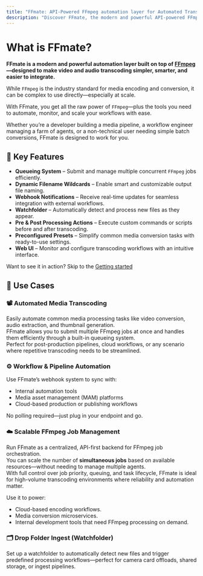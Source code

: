 ```yaml
---
title: "FFmate: API-Powered FFmpeg automation layer for Automated Transcoding & Workflows"
description: "Discover FFmate, the modern and powerful API-powered FFmpeg automation layer. Automate media workflows with its queue system, webhooks, presets & watchfolders. Simplify transcoding at scale"
---
```


# What is FFmate?

**FFmate is a modern and powerful automation layer built on top of [FFmpeg](https://ffmpeg.org/)—designed to make video and audio transcoding simpler, smarter, and easier to integrate.**


While `FFmpeg` is the industry standard for media encoding and conversion, it can be complex to use directly—especially at scale.  

With FFmate, you get all the raw power of `FFmpeg`—plus the tools you need to automate, monitor, and scale your workflows with ease.

Whether you’re a developer building a media pipeline, a workflow engineer managing a farm of agents, or a non-technical user needing simple batch conversions, FFmate is designed to work for you.

## 🚀 Key Features

- **Queueing System** – Submit and manage multiple concurrent `FFmpeg` jobs efficiently.
- **Dynamic Filename Wildcards** – Enable smart and customizable output file naming.
- **Webhook Notifications** – Receive real-time updates for seamless integration with external workflows.
- **Watchfolder** – Automatically detect and process new files as they appear.
- **Pre & Post Processing Actions** – Execute custom commands or scripts before and after transcoding.
- **Preconfigured Presets** – Simplify common media conversion tasks with ready-to-use settings.
- **Web UI** – Monitor and configure transcoding workflows with an intuitive interface.

Want to see it in action? Skip to the [Getting started](/docs/getting-started.md)

## 📌 Use Cases

### 📽️ Automated Media Transcoding  

Easily automate common media processing tasks like video conversion, audio extraction, and thumbnail generation.  
FFmate allows you to submit multiple FFmpeg jobs at once and handles them efficiently through a built-in queueing system.  
Perfect for post-production pipelines, cloud workflows, or any scenario where repetitive transcoding needs to be streamlined.


### ⚙️ Workflow & Pipeline Automation  

Use FFmate’s webhook system to sync with:

- Internal automation tools  
- Media asset management (MAM) platforms  
- Cloud-based production or publishing workflows  

No polling required—just plug in your endpoint and go.

### ☁️ Scalable FFmpeg Job Management  

Run FFmate as a centralized, API-first backend for FFmpeg job orchestration.  
You can scale the number of **simultaneous jobs** based on available resources—without needing to manage multiple agents.  
With full control over job priority, queuing, and task lifecycle, FFmate is ideal for high-volume transcoding environments where reliability and automation matter.

Use it to power:

- Cloud-based encoding workflows.  
- Media conversion microservices.
- Internal development tools that need FFmpeg processing on demand.


### 🗂️ Drop Folder Ingest (Watchfolder)  

Set up a watchfolder to automatically detect new files and trigger predefined processing workflows—perfect for camera card offloads, shared storage, or ingest pipelines.
